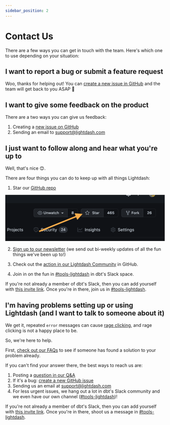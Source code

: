 ```yaml
---
sidebar_position: 2
---
```

# Contact Us

There are a few ways you can get in touch with the team. Here's which one to use depending on your situation:

## I want to report a bug or submit a feature request
Woo, thanks for helping out! You can [create a new issue in GitHub](https://github.com/lightdash/lightdash/issues) and the team will get back to you ASAP 🙂

## I want to give some feedback on the product
There are a two ways you can give us feedback:
1. Creating a [new issue on GitHub](https://github.com/lightdash/lightdash/issues)
2. Sending an email to support@lightdash.com

## I just want to follow along and hear what you're up to
Well, that's nice 😊.

There are four things you can do to keep up with all things Lightdash:
1. Star our [GitHub repo](https://github.com/lightdash/lightdash)

  ![star github action](./assets/star_github_action.png)

2. [Sign up to our newsletter](https://www.lightdash.com/#:~:text=Get%20the%20latest%20Lightdash%20news%20and%20product%20updates) (we send out bi-weekly updates of all the fun things we've been up to!)

3. Check out the [action in our Lightdash Community](https://github.com/lightdash/lightdash/discussions) in GitHub.

4. Join in on the fun in [#tools-lightdash](https://getdbt.slack.com/archives/C026WJE4A69) in dbt's Slack space.

  If you're not already a member of dbt's Slack, then you can add yourself with [this invite link](https://join.slack.com/t/getdbt/shared_invite/zt-z3ztp07n-P1JXnr0AR4jMA5eNmPul0g). Once you're in there, join us in [#tools-lightdash](https://getdbt.slack.com/archives/C026WJE4A69).

## I'm having problems setting up or using Lightdash (and I want to talk to someone about it)
We get it, repeated `error` messages can cause [rage clicking](https://www.fullstory.com/blog/rage-clicks-turn-analytics-into-actionable-insights/), and rage clicking is not a happy place to be.

So, we're here to help.

First, [check out our FAQs](https://github.com/lightdash/lightdash/discussions/categories/q-a) to see if someone has found a solution to your problem already. 

If you can't find your answer there, the best ways to reach us are:
1. Posting a [question in our Q&A](https://github.com/lightdash/lightdash/discussions/categories/q-a)
2. If it's a bug: [create a new GitHub issue](https://github.com/lightdash/lightdash/issues)
3. Sending us an email at support@lightdash.com
4. For less urgent issues, we hang out a lot in dbt's Slack community and we even have our own channel ([#tools-lightdash](https://getdbt.slack.com/archives/C026WJE4A69))!

  If you're not already a member of dbt's Slack, then you can add yourself with [this invite link](https://join.slack.com/t/getdbt/shared_invite/zt-z3ztp07n-P1JXnr0AR4jMA5eNmPul0g). Once you're in there, shoot us a message in [#tools-lightdash](https://getdbt.slack.com/archives/C026WJE4A69).

